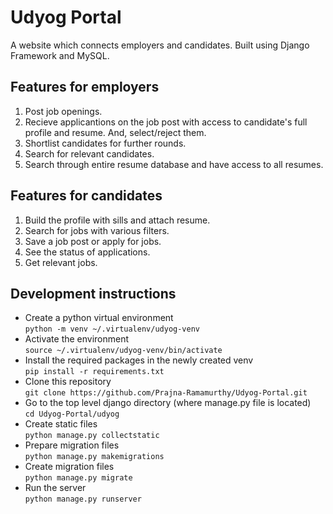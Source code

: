# Udyog Portal
A website which connects employers and candidates. Built using Django Framework and MySQL.

## Features for employers
1) Post job openings.
2) Recieve applicantions on the job post with access to candidate's full profile and resume. And, select/reject them.
3) Shortlist candidates for further rounds.
4) Search for relevant candidates.
5) Search through entire resume database and have access to all resumes.

## Features for candidates
1) Build the profile with sills and attach resume.
2) Search for jobs with various filters.
3) Save a job post or apply for jobs.
4) See the status of applications.
5) Get relevant jobs.

## Development instructions

* Create a python virtual environment<br>
  ```python -m venv ~/.virtualenv/udyog-venv```
* Activate the environment<br>
  ```source ~/.virtualenv/udyog-venv/bin/activate```
* Install the required packages in the newly created venv<br>
  ```pip install -r requirements.txt```
* Clone this repository<br>
  ```git clone https://github.com/Prajna-Ramamurthy/Udyog-Portal.git```
* Go to the top level django directory (where manage.py file is located)<br>
  ```cd Udyog-Portal/udyog```
* Create static files<br>
  ```python manage.py collectstatic```
* Prepare migration files<br>
  ```python manage.py makemigrations```
* Create migration files<br>
  ```python manage.py migrate```
* Run the server<br>
  ```python manage.py runserver```
